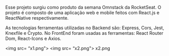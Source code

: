 Esse projeto surgiu como produto da semana Omnstack da RocketSeat. O projeto é composto de uma aplicação web e mobile feitos com React.js e ReactNative respectivamente.

As tecnologias ferramentas utilizadas no Backend são: Express, Cors, Jest, Knexfile e Crypto.
No FrontEnd foram usadas as ferramentas: React Router Dom, React-Icons e Axios.

<img src= “x1.png">
<img src= “x2.png">
x2.png